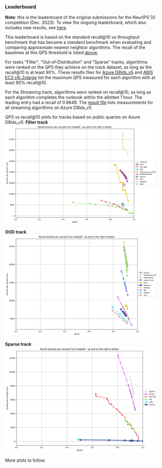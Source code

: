 ### Leaderboard

**Note**: this is the leaderboard of the original submissions for the NeurIPS'32 competition (Dec. 2023). To view the ongoing leaderboard, which also includes new results, see [here](ongoing_leaderboard/leaderboard.md). 

This leaderboard is based on the standard recall@10 vs throughput benchmark that has become a standard benchmark when evaluating and comparing approximate nearest neighbor algorithms. 
The recall of the baselines at this QPS threshold is listed [above](#measuring_your_algorithm). 

For tasks "Filter", "Out-of-Distribution" and "Sparse" tracks, algorithms were ranked on the QPS they achieve on the track dataset, as long as the recall@10 is at least 90%. 
These results files for [Azure D8lds_v5](Azure_D8lds_v5_table.md) and [AWS EC2 c6i.2xlarge](ec2_c6i.2xlarge_table.md) list the maximum QPS measured for each algorithm with at least 90% recall@10.

For the Streaming track, algorithms were ranked on recall@10, as long as each algorithm completes the runbook within the allotted 1 hour. The leading entry had a recall of 0.9849.
The [result file](streaming/res_final_runbook_AzureD8lds_v5.csv) lists measurements for all streaming algorithms on Azure D8lds_v5.

QPS vs recall@10 plots for tracks based on public queries on Azure D8lds_v5:
**Filter track**
![yfcc-10M](filter/plot_public_queries_AzureD8lds_v5.png)

**OOD track**
![text2image-10M](ood/plot_public_queries_AzureD8lds_v5.png)

**Sparse track**
![sparse-full](sparse/plot_public_queries_AzureD8lds_v5.png)

More plots to follow.
